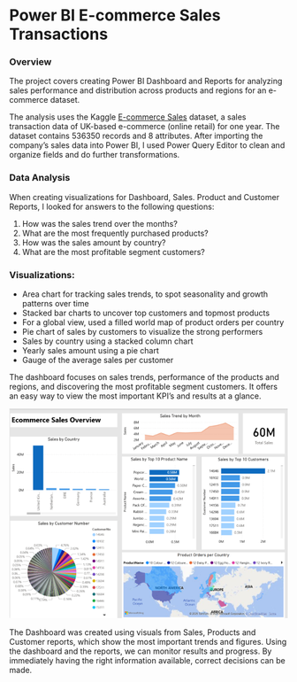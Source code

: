 # Power BI E-commerce Sales Transactions 

### Overview
The project covers creating Power BI Dashboard and Reports for analyzing sales performance and distribution across products and regions for an e-commerce dataset. 

The analysis uses the Kaggle [E-commerce Sales](https://www.kaggle.com/datasets/gabrielramos87/an-online-shop-business/data) dataset, a sales transaction data of UK-based e-commerce (online retail) for one year. The dataset contains 536350 records and 8 attributes. After importing the company’s sales data into Power BI, I used Power Query Editor to clean and organize fields and do further transformations.

### Data Analysis
When creating visualizations for Dashboard, Sales. Product and Customer Reports, I looked for answers to the following questions:

1. How was the sales trend over the months?
2. What are the most frequently purchased products?
3. How was the sales amount by country?
4. What are the most profitable segment customers?

### Visualizations:
-	Area chart for tracking sales trends, to spot seasonality and growth patterns over time
-	Stacked bar charts to uncover top customers and topmost products
-	For a global view, used a filled world map of product orders per country
-	Pie chart of sales by customers to visualize the strong performers
-	Sales by country  using a stacked column chart
-	Yearly sales amount using a pie chart
-	Gauge of the average sales per customer

The dashboard focuses on sales trends, performance of the products and regions, and discovering the most profitable segment customers. It offers an easy way to view the most important KPI’s and results at a glance.


![Dashboard](Dashboard.png)
<br/>


The Dashboard was created using visuals from Sales, Products and Customer reports, which show the most important trends and figures. Using the dashboard and the reports, we can monitor results and progress. By immediately having the right information available, correct decisions can be made.
